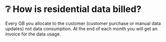# ❔ How is residential data billed?

Every GB you allocate to the customer (customer purchase or manual data updates) not data consumption. At the end of each month you will get an invoice for the data usage.
